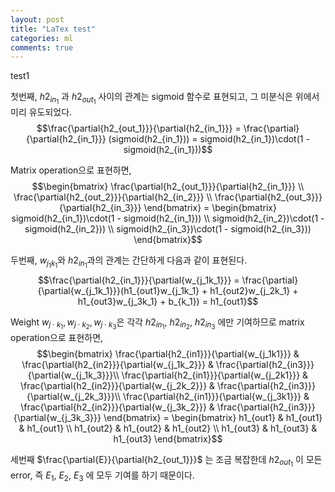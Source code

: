 ```yaml
---
layout: post
title: "LaTex test"
categories: ml
comments: true
---
```


test1

첫번째, $h2_{in_1}$ 과 $h2_{out_1}$ 사이의 관계는 sigmoid 함수로 표현되고, 그 미분식은 위에서 미리 유도되었다.
$$\frac{\partial{h2_{out_1}}}{\partial{h2_{in_1}}} 
= \frac{\partial}{\partial{h2_{in_1}}} (sigmoid(h2_{in_1})) 
= sigmoid(h2_{in_1})\cdot(1 - sigmoid(h2_{in_1}))$$


Matrix operation으로 표현하면,
$$\begin{bmatrix} 
  \frac{\partial{h2_{out_1}}}{\partial{h2_{in_1}}} \\
  \frac{\partial{h2_{out_2}}}{\partial{h2_{in_2}}} \\
  \frac{\partial{h2_{out_3}}}{\partial{h2_{in_3}}} 
\end{bmatrix} 
= \begin{bmatrix} 
  sigmoid(h2_{in_1})\cdot(1 - sigmoid(h2_{in_1})) \\
  sigmoid(h2_{in_2})\cdot(1 - sigmoid(h2_{in_2})) \\
  sigmoid(h2_{in_3})\cdot(1 - sigmoid(h2_{in_3}))
\end{bmatrix}$$


두번째, $w_{j_1k_1}$와 $h2_{in_1}$과의 관계는 간단하게 다음과 같이 표현된다.
$$\frac{\partial{h2_{in_1}}}{\partial{w_{j_1k_1}}} 
= \frac{\partial}{\partial{w_{j_1k_1}}}(h1_{out1}w_{j_1k_1} + h1_{out2}w_{j_2k_1} + h1_{out3}w_{j_3k_1} + b_{k_1}) 
= h1_{out1}$$


Weight $w_{j\cdot k_1}, w_{j\cdot k_2}, w_{j\cdot k_3}$은 각각 $h2_{in_1}$, $h2_{in_2}$, $h2_{in_3}$ 에만 기여하므로 matrix operation으로 표현하면,  
$$\begin{bmatrix} 
  \frac{\partial{h2_{in1}}}{\partial{w_{j_1k1}}} & \frac{\partial{h2_{in2}}}{\partial{w_{j_1k_2}}} & \frac{\partial{h2_{in3}}}{\partial{w_{j_1k_3}}}\\
  \frac{\partial{h2_{in1}}}{\partial{w_{j_2k1}}} & \frac{\partial{h2_{in2}}}{\partial{w_{j_2k_2}}} & \frac{\partial{h2_{in3}}}{\partial{w_{j_2k_3}}}\\
  \frac{\partial{h2_{in1}}}{\partial{w_{j_3k1}}} & \frac{\partial{h2_{in2}}}{\partial{w_{j_3k_2}}} & \frac{\partial{h2_{in3}}}{\partial{w_{j_3k_3}}}
\end{bmatrix} = 
\begin{bmatrix} 
  h1_{out1} & h1_{out1} & h1_{out1} \\
  h1_{out2} & h1_{out2} & h1_{out2} \\
  h1_{out3} & h1_{out3} & h1_{out3}
\end{bmatrix}$$


세번째 $\frac{\partial{E}}{\partial{h2_{out_1}}}$ 는 조금 복잡한데 $h2_{out_1}$ 이 모든 error, 즉 $E_1$, $E_2$, $E_3$ 에 모두 기여를 하기 때문이다.  
